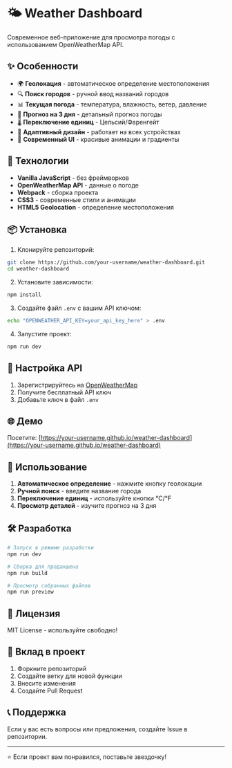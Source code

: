 # 🌤️ Weather Dashboard

Современное веб-приложение для просмотра погоды с использованием OpenWeatherMap API.

## ✨ Особенности

- 🌍 **Геолокация** - автоматическое определение местоположения
- 🔍 **Поиск городов** - ручной ввод названий городов
- 📊 **Текущая погода** - температура, влажность, ветер, давление
- 📅 **Прогноз на 3 дня** - детальный прогноз погоды
- 🌡️ **Переключение единиц** - Цельсий/Фаренгейт
- 📱 **Адаптивный дизайн** - работает на всех устройствах
- 🎨 **Современный UI** - красивые анимации и градиенты

## 🚀 Технологии

- **Vanilla JavaScript** - без фреймворков
- **OpenWeatherMap API** - данные о погоде
- **Webpack** - сборка проекта
- **CSS3** - современные стили и анимации
- **HTML5 Geolocation** - определение местоположения

## 📦 Установка

1. Клонируйте репозиторий:
```bash
git clone https://github.com/your-username/weather-dashboard.git
cd weather-dashboard
```

2. Установите зависимости:
```bash
npm install
```

3. Создайте файл `.env` с вашим API ключом:
```bash
echo "OPENWEATHER_API_KEY=your_api_key_here" > .env
```

4. Запустите проект:
```bash
npm run dev
```

## 🔧 Настройка API

1. Зарегистрируйтесь на [OpenWeatherMap](https://openweathermap.org/)
2. Получите бесплатный API ключ
3. Добавьте ключ в файл `.env`

## 🌐 Демо

Посетите: [https://your-username.github.io/weather-dashboard](https://your-username.github.io/weather-dashboard)

## 📱 Использование

1. **Автоматическое определение** - нажмите кнопку геолокации
2. **Ручной поиск** - введите название города
3. **Переключение единиц** - используйте кнопки °C/°F
4. **Просмотр деталей** - изучите прогноз на 3 дня

## 🛠️ Разработка

```bash
# Запуск в режиме разработки
npm run dev

# Сборка для продакшена
npm run build

# Просмотр собранных файлов
npm run preview
```

## 📄 Лицензия

MIT License - используйте свободно!

## 🤝 Вклад в проект

1. Форкните репозиторий
2. Создайте ветку для новой функции
3. Внесите изменения
4. Создайте Pull Request

## 📞 Поддержка

Если у вас есть вопросы или предложения, создайте Issue в репозитории.

---

⭐ Если проект вам понравился, поставьте звездочку!

